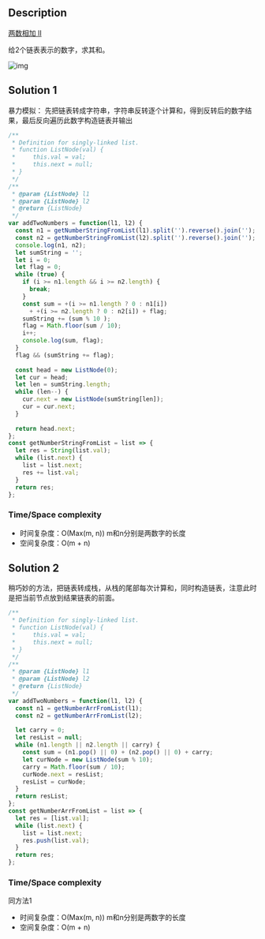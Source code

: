 ## Description

[两数相加 II](https://leetcode-cn.com/problems/add-two-numbers-ii/submissions/)

给2个链表表示的数字，求其和。

![img](https://tva1.sinaimg.cn/large/007S8ZIlly1gdtpnu2pj8j310y0lkt9k.jpg)

## Solution 1

暴力模拟：
先把链表转成字符串，字符串反转逐个计算和，得到反转后的数字结果，最后反向遍历此数字构造链表并输出

```js
/**
 * Definition for singly-linked list.
 * function ListNode(val) {
 *     this.val = val;
 *     this.next = null;
 * }
 */
/**
 * @param {ListNode} l1
 * @param {ListNode} l2
 * @return {ListNode}
 */
var addTwoNumbers = function(l1, l2) {
  const n1 = getNumberStringFromList(l1).split('').reverse().join('');
  const n2 = getNumberStringFromList(l2).split('').reverse().join('');
  console.log(n1, n2);
  let sumString = '';
  let i = 0;
  let flag = 0;
  while (true) {
    if (i >= n1.length && i >= n2.length) {
      break;
    }
    const sum = +(i >= n1.length ? 0 : n1[i])
      + +(i >= n2.length ? 0 : n2[i]) + flag;
    sumString += (sum % 10 );
    flag = Math.floor(sum / 10);
    i++;
    console.log(sum, flag);
  }
  flag && (sumString += flag);
  
  const head = new ListNode(0);
  let cur = head;
  let len = sumString.length;
  while (len--) {
    cur.next = new ListNode(sumString[len]);
    cur = cur.next;
  }
  
  return head.next;
};
const getNumberStringFromList = list => {
  let res = String(list.val);
  while (list.next) {
    list = list.next;
    res += list.val;
  }
  return res;
};
```

### Time/Space complexity

- 时间复杂度：O(Max(m, n)) m和n分别是两数字的长度
- 空间复杂度：O(m + n)

## Solution 2

稍巧妙的方法，把链表转成栈，从栈的尾部每次计算和，同时构造链表，注意此时是把当前节点放到结果链表的前面。

```js
/**
 * Definition for singly-linked list.
 * function ListNode(val) {
 *     this.val = val;
 *     this.next = null;
 * }
 */
/**
 * @param {ListNode} l1
 * @param {ListNode} l2
 * @return {ListNode}
 */
var addTwoNumbers = function(l1, l2) {
  const n1 = getNumberArrFromList(l1);
  const n2 = getNumberArrFromList(l2);
  
  let carry = 0;
  let resList = null;
  while (n1.length || n2.length || carry) {
    const sum = (n1.pop() || 0) + (n2.pop() || 0) + carry;
    let curNode = new ListNode(sum % 10);
    carry = Math.floor(sum / 10);
    curNode.next = resList;
    resList = curNode;
  }
  return resList;
};
const getNumberArrFromList = list => {
  let res = [list.val];
  while (list.next) {
    list = list.next;
    res.push(list.val);
  }
  return res;
};
```

### Time/Space complexity

同方法1

- 时间复杂度：O(Max(m, n)) m和n分别是两数字的长度
- 空间复杂度：O(m + n)
